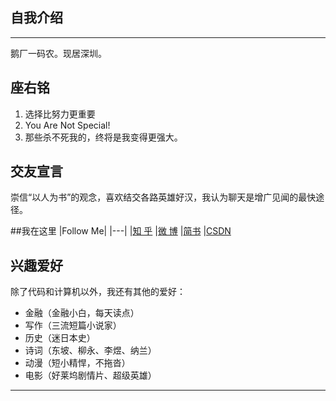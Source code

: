 
## 自我介绍
----
鹅厂一码农。现居深圳。

## 座右铭
1. 选择比努力更重要
2. You Are Not Special!
3. 那些杀不死我的，终将是我变得更强大。

## 交友宣言
崇信“以人为书”的观念，喜欢结交各路英雄好汉，我认为聊天是增广见闻的最快途径。  

##我在这里
|Follow Me|
|---|
|[知 乎][zhihu]
|[微 博][weibo]
|[简书][jianshu]
|[CSDN][csdn]


## 兴趣爱好
除了代码和计算机以外，我还有其他的爱好：
* 金融（金融小白，每天读点）
* 写作（三流短篇小说家）
* 历史（迷日本史）
* 诗词（东坡、柳永、李煜、纳兰）
* 动漫（短小精悍，不拖沓）
* 电影（好莱坞剧情片、超级英雄）

*******************
[csdn]:http://blog.csdn.net/guodongxiaren
[zhihu]:https://www.zhihu.com/people/JellyWong
[weibo]:http://weibo.com/linpiaochen
[jianshu]:http://www.jianshu.com/u/0c852dd5e473
[qcounter]:http://download.csdn.net/detail/guodongxiaren/7360183
[QCounter]:https://github.com/guodongxiaren/QCounter
[mama]:http://as.baidu.com/a/item?docid=6116552&pre=web_am_se
[dishu]:https://github.com/guodongxiaren/DiShu
